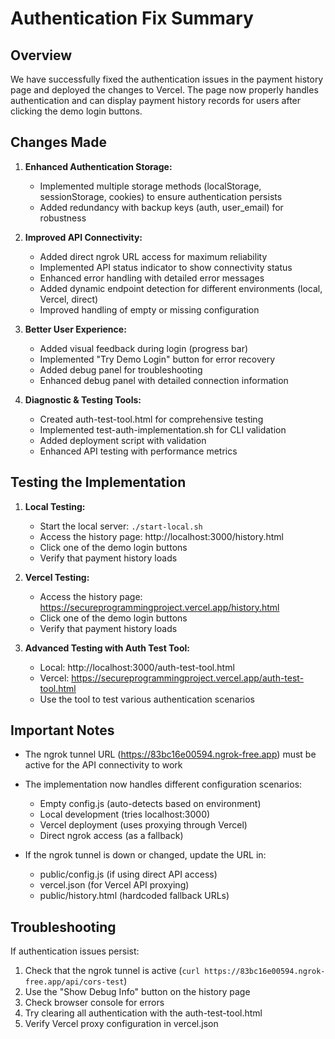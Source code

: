 # Authentication Fix Summary

## Overview
We have successfully fixed the authentication issues in the payment history page and deployed the changes to Vercel. The page now properly handles authentication and can display payment history records for users after clicking the demo login buttons.

## Changes Made
1. **Enhanced Authentication Storage:**
   - Implemented multiple storage methods (localStorage, sessionStorage, cookies) to ensure authentication persists
   - Added redundancy with backup keys (auth, user_email) for robustness

2. **Improved API Connectivity:**
   - Added direct ngrok URL access for maximum reliability
   - Implemented API status indicator to show connectivity status
   - Enhanced error handling with detailed error messages
   - Added dynamic endpoint detection for different environments (local, Vercel, direct)
   - Improved handling of empty or missing configuration

3. **Better User Experience:**
   - Added visual feedback during login (progress bar)
   - Implemented "Try Demo Login" button for error recovery
   - Added debug panel for troubleshooting
   - Enhanced debug panel with detailed connection information

4. **Diagnostic & Testing Tools:**
   - Created auth-test-tool.html for comprehensive testing
   - Implemented test-auth-implementation.sh for CLI validation
   - Added deployment script with validation
   - Enhanced API testing with performance metrics

## Testing the Implementation
1. **Local Testing:**
   - Start the local server: `./start-local.sh`
   - Access the history page: http://localhost:3000/history.html
   - Click one of the demo login buttons
   - Verify that payment history loads

2. **Vercel Testing:**
   - Access the history page: https://secureprogrammingproject.vercel.app/history.html
   - Click one of the demo login buttons
   - Verify that payment history loads

3. **Advanced Testing with Auth Test Tool:**
   - Local: http://localhost:3000/auth-test-tool.html
   - Vercel: https://secureprogrammingproject.vercel.app/auth-test-tool.html
   - Use the tool to test various authentication scenarios

## Important Notes
- The ngrok tunnel URL (https://83bc16e00594.ngrok-free.app) must be active for the API connectivity to work
- The implementation now handles different configuration scenarios:
  - Empty config.js (auto-detects based on environment)
  - Local development (tries localhost:3000)
  - Vercel deployment (uses proxying through Vercel)
  - Direct ngrok access (as a fallback)
  
- If the ngrok tunnel is down or changed, update the URL in:
  - public/config.js (if using direct API access)
  - vercel.json (for Vercel API proxying)
  - public/history.html (hardcoded fallback URLs)

## Troubleshooting
If authentication issues persist:
1. Check that the ngrok tunnel is active (`curl https://83bc16e00594.ngrok-free.app/api/cors-test`)
2. Use the "Show Debug Info" button on the history page
3. Check browser console for errors
4. Try clearing all authentication with the auth-test-tool.html
5. Verify Vercel proxy configuration in vercel.json
